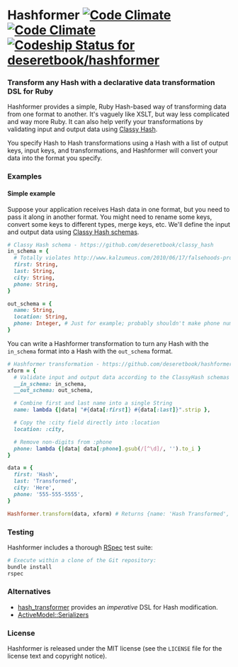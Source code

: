Hashformer [![Code Climate](https://codeclimate.com/repos/53ab616e6956800b69071208/badges/809078874e3f3f024da9/gpa.png)](https://codeclimate.com/repos/53ab616e6956800b69071208/feed) [![Code Climate](https://codeclimate.com/repos/53ab616e6956800b69071208/badges/809078874e3f3f024da9/coverage.png)](https://codeclimate.com/repos/53ab616e6956800b69071208/feed) [![Codeship Status for deseretbook/hashformer](https://www.codeship.io/projects/dd988da0-dee7-0131-9e92-7e1ff0bec112/status)](https://www.codeship.io/projects/24888)
=========

### Transform any Hash with a declarative data transformation DSL for Ruby

Hashformer provides a simple, Ruby Hash-based way of transforming data from one
format to another.  It's vaguely like XSLT, but way less complicated and way
more Ruby.  It can also help verify your transformations by validating input
and output data using [Classy Hash](https://github.com/deseretbook/classy_hash).

You specify Hash to Hash transformations using a Hash with a list of output
keys, input keys, and transformations, and Hashformer will convert your data
into the format you specify.

### Examples

#### Simple example

Suppose your application receives Hash data in one format, but you need to pass
it along in another format.  You might need to rename some keys, convert some
keys to different types, merge keys, etc.  We'll define the input and output
data using [Classy Hash schemas](https://github.com/deseretbook/classy_hash#simple-example).

```ruby
# Classy Hash schema - https://github.com/deseretbook/classy_hash
in_schema = {
  # Totally violates http://www.kalzumeus.com/2010/06/17/falsehoods-programmers-believe-about-names/
  first: String,
  last: String,
  city: String,
  phone: String,
}

out_schema = {
  name: String,
  location: String,
  phone: Integer, # Just for example; probably shouldn't make phone numbers integers
}
```

You can write a Hashformer transformation to turn any Hash with the `in_schema`
format into a Hash with the `out_schema` format.

```ruby
# Hashformer transformation - https://github.com/deseretbook/hashformer
xform = {
  # Validate input and output data according to the ClassyHash schemas
  __in_schema: in_schema,
  __out_schema: out_schema,

  # Combine first and last name into a single String
  name: lambda {|data| "#{data[:first]} #{data[:last]}".strip },

  # Copy the :city field directly into :location
  location: :city,

  # Remove non-digits from :phone
  phone: lambda {|data| data[:phone].gsub(/[^\d]/, '').to_i }
}

data = {
  first: 'Hash',
  last: 'Transformed',
  city: 'Here',
  phone: '555-555-5555',
}

Hashformer.transform(data, xform) # Returns {name: 'Hash Transformed', location: 'Here', phone: 5555555555}
```

### Testing

Hashformer includes a thorough [RSpec](http://rspec.info) test suite:

```bash
# Execute within a clone of the Git repository:
bundle install
rspec
```

### Alternatives

- [hash_transformer](https://github.com/trampoline/hash_transformer) provides
  an *imperative* DSL for Hash modification.
- [ActiveModel::Serializers](https://github.com/rails-api/active_model_serializers)

### License

Hashformer is released under the MIT license (see the `LICENSE` file for the
license text and copyright notice).
